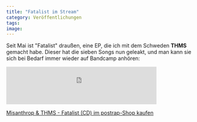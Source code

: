```yaml
---
title: "Fatalist im Stream"
category: Veröffentlichungen
tags: 
image: 
---
```


Seit Mai ist "Fatalist" draußen, eine EP, die ich mit dem Schweden **THMS** gemacht habe. Dieser hat die sieben Songs nun geleakt, und man kann sie sich bei Bedarf immer wieder auf Bandcamp anhören:  
<iframe width="400" height="100" style="position: relative; display: block; width: 400px; height: 100px;" src="http://bandcamp.com/EmbeddedPlayer/v=2/album=21073376/size=venti/bgcol=FFFFFF/linkcol=E60003/" allowtransparency="true" frameborder="0"></iframe>
  
[Misanthrop & THMS - Fatalist (CD) im postrap-Shop kaufen](http://www.postrap.de/shop/cd/misanthrop-thms-fatalist/)